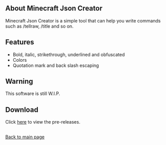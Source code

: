 ## About Minecraft Json Creator

Minecraft Json Creator is a simple tool that can help you write commands such as /tellraw, /title and so on.

## Features

- Bold, italic, strikethrough, underlined and obfuscated
- Colors
- Quotation mark and back slash escaping

## Warning

This software is still W.I.P.

## Download

Click [here](https://github.com/Phykro12/json-creator/releases) to view the pre-releases.

## 
[Back to main page](https://phykro12.github.io/)
